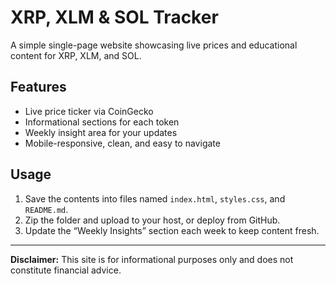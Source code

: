 # XRP, XLM & SOL Tracker

A simple single-page website showcasing live prices and educational content for XRP, XLM, and SOL.

## Features

- Live price ticker via CoinGecko  
- Informational sections for each token  
- Weekly insight area for your updates  
- Mobile-responsive, clean, and easy to navigate  

## Usage

1. Save the contents into files named `index.html`, `styles.css`, and `README.md`.  
2. Zip the folder and upload to your host, or deploy from GitHub.  
3. Update the “Weekly Insights” section each week to keep content fresh.

---

**Disclaimer:** This site is for informational purposes only and does not constitute financial advice.
